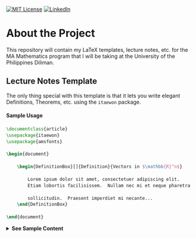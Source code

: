 [![MIT License][license-shield]][license-url]
[![LinkedIn][linkedin-shield]][linkedin-url]



# About the Project
This repository will contain my LaTeX templates, lecture notes, etc. for the MA Mathematics program 
that I will be taking at the University of the Philippines Diliman.


## Lecture Notes Template

The only thing special with this template is that it lets you write elegant Definitions, Theorems, etc. using the `itaewon` package.

#### Sample Usage

```tex
\documentclass{article}
\usepackage{itaewon}
\usepackage{amsfonts}

\begin{document}

    \begin{DefinitionBox}[]{Definition}{Vectors in $\mathbb{R}^n$}
        
        Lorem ipsum dolor sit amet, consectetuer adipiscing elit.  
        Etiam lobortis facilisissem.  Nullam nec mi et neque pharetra 
        
        sollicitudin.  Praesent imperdiet mi necante...
    \end{DefinitionBox}

\end{document}


```

<details>
<summary><b>See Sample Content</b></summary>

#### Sample Output

![alt text](screenshot.png "Title")

### 30-60-90 Right Triangle by Paper Folding

![alt text](306090.gif "Title")

### Code to generate 30-60-90 Right Triangle by Paper Folding

<b>NOTE:</b> XeLaTeX is needed to render the code below.

```tex
\documentclass[pstricks,border=12pt]{standalone}
\usepackage{pst-eucl,multido,fp}

\FPset\Width{6.00}
\FPset\Height{4.00}


\psset
{
    PointName=none,
    PointSymbol=none,
}

\def\Picture#1#2{%
\def\X{#1}\def\Y{#2}
\begin{pspicture}[showgrid=tru](\Width,\Height)
        \pstGeonode(0,0){BottomLeft}(\Width,\Height){TopRight}(\X,\Height){Top}(\Width,\Y){Right}
        \pstOrtSym{Top}{Right}{TopRight}
        \pspolygon[dimen=inner](BottomLeft)(BottomLeft|Top)(Top)(Right)(TopRight|BottomLeft)    
        \pspolygon[fillstyle=solid,linestyle=none](Top)(TopRight)(Right)
        \pspolygon[fillstyle=solid,linejoin=1](Top)(TopRight')(Right)
\end{pspicture}%
}
\begin{document}
\multido{\nx=\Width+-0.1}{24}{\Picture{\nx}{0}}
\FPeval\Start{round(Width+14*(-0.25):2)}%
\end{document}



```

</details>


[license-shield]: https://img.shields.io/github/license/othneildrew/Best-README-Template.svg?style=for-the-badge
[license-url]: https://github.com/benjcabalona1029/MAMathematics2021/blob/main/LICENSE
[linkedin-shield]: https://img.shields.io/badge/-LinkedIn-black.svg?style=for-the-badge&logo=linkedin&colorB=555
[linkedin-url]: https://www.linkedin.com/in/benjcabalonajr
